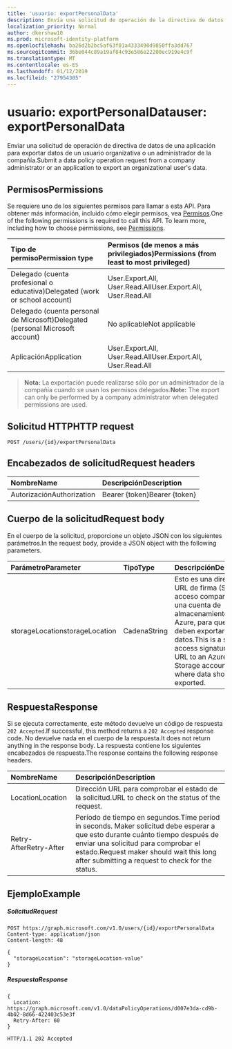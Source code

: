 ```yaml
---
title: 'usuario: exportPersonalData'
description: Envía una solicitud de operación de la directiva de datos, realizada por un administrador de la compañía para exportar datos de un usuario organizativa.
localization_priority: Normal
author: dkershaw10
ms.prod: microsoft-identity-platform
ms.openlocfilehash: ba26d2b2bc5af63f01a4333490d9850ffa3dd767
ms.sourcegitcommit: 36be044c89a19af84c93e586e22200ec919e4c9f
ms.translationtype: MT
ms.contentlocale: es-ES
ms.lasthandoff: 01/12/2019
ms.locfileid: "27954305"
---
```

# <a name="user-exportpersonaldata"></a><span data-ttu-id="b1a77-103">usuario: exportPersonalData</span><span class="sxs-lookup"><span data-stu-id="b1a77-103">user: exportPersonalData</span></span>

<span data-ttu-id="b1a77-104">Enviar una solicitud de operación de directiva de datos de una aplicación para exportar datos de un usuario organizativa o un administrador de la compañía.</span><span class="sxs-lookup"><span data-stu-id="b1a77-104">Submit a data policy operation request from a company administrator or an application to export an organizational user's data.</span></span>

## <a name="permissions"></a><span data-ttu-id="b1a77-105">Permisos</span><span class="sxs-lookup"><span data-stu-id="b1a77-105">Permissions</span></span>
<span data-ttu-id="b1a77-p101">Se requiere uno de los siguientes permisos para llamar a esta API. Para obtener más información, incluido cómo elegir permisos, vea [Permisos](/graph/permissions-reference).</span><span class="sxs-lookup"><span data-stu-id="b1a77-p101">One of the following permissions is required to call this API. To learn more, including how to choose permissions, see [Permissions](/graph/permissions-reference).</span></span>

|<span data-ttu-id="b1a77-108">Tipo de permiso</span><span class="sxs-lookup"><span data-stu-id="b1a77-108">Permission type</span></span>      | <span data-ttu-id="b1a77-109">Permisos (de menos a más privilegiados)</span><span class="sxs-lookup"><span data-stu-id="b1a77-109">Permissions (from least to most privileged)</span></span>              |
|:--------------------|:---------------------------------------------------------|
|<span data-ttu-id="b1a77-110">Delegado (cuenta profesional o educativa)</span><span class="sxs-lookup"><span data-stu-id="b1a77-110">Delegated (work or school account)</span></span> |  <span data-ttu-id="b1a77-111">User.Export.All, User.Read.All</span><span class="sxs-lookup"><span data-stu-id="b1a77-111">User.Export.All, User.Read.All</span></span>  |
|<span data-ttu-id="b1a77-112">Delegado (cuenta personal de Microsoft)</span><span class="sxs-lookup"><span data-stu-id="b1a77-112">Delegated (personal Microsoft account)</span></span> |  <span data-ttu-id="b1a77-113">No aplicable</span><span class="sxs-lookup"><span data-stu-id="b1a77-113">Not applicable</span></span>  |
|<span data-ttu-id="b1a77-114">Aplicación</span><span class="sxs-lookup"><span data-stu-id="b1a77-114">Application</span></span> | <span data-ttu-id="b1a77-115">User.Export.All, User.Read.All</span><span class="sxs-lookup"><span data-stu-id="b1a77-115">User.Export.All, User.Read.All</span></span> |

><span data-ttu-id="b1a77-116">**Nota:** La exportación puede realizarse sólo por un administrador de la compañía cuando se usan los permisos delegados.</span><span class="sxs-lookup"><span data-stu-id="b1a77-116">**Note:** The export can only be performed by a company administrator when delegated permissions are used.</span></span>

## <a name="http-request"></a><span data-ttu-id="b1a77-117">Solicitud HTTP</span><span class="sxs-lookup"><span data-stu-id="b1a77-117">HTTP request</span></span>
<!-- { "blockType": "ignored" } -->
```http
POST /users/{id}/exportPersonalData

```
## <a name="request-headers"></a><span data-ttu-id="b1a77-118">Encabezados de solicitud</span><span class="sxs-lookup"><span data-stu-id="b1a77-118">Request headers</span></span>
| <span data-ttu-id="b1a77-119">Nombre</span><span class="sxs-lookup"><span data-stu-id="b1a77-119">Name</span></span>       | <span data-ttu-id="b1a77-120">Descripción</span><span class="sxs-lookup"><span data-stu-id="b1a77-120">Description</span></span>|
|:---------------|:----------|
| <span data-ttu-id="b1a77-121">Autorización</span><span class="sxs-lookup"><span data-stu-id="b1a77-121">Authorization</span></span>  | <span data-ttu-id="b1a77-122">Bearer {token}</span><span class="sxs-lookup"><span data-stu-id="b1a77-122">Bearer {token}</span></span>|

## <a name="request-body"></a><span data-ttu-id="b1a77-123">Cuerpo de la solicitud</span><span class="sxs-lookup"><span data-stu-id="b1a77-123">Request body</span></span>
<span data-ttu-id="b1a77-124">En el cuerpo de la solicitud, proporcione un objeto JSON con los siguientes parámetros.</span><span class="sxs-lookup"><span data-stu-id="b1a77-124">In the request body, provide a JSON object with the following parameters.</span></span>

| <span data-ttu-id="b1a77-125">Parámetro</span><span class="sxs-lookup"><span data-stu-id="b1a77-125">Parameter</span></span>    | <span data-ttu-id="b1a77-126">Tipo</span><span class="sxs-lookup"><span data-stu-id="b1a77-126">Type</span></span>   |<span data-ttu-id="b1a77-127">Descripción</span><span class="sxs-lookup"><span data-stu-id="b1a77-127">Description</span></span>|
|:---------------|:--------|:----------|
|<span data-ttu-id="b1a77-128">storageLocation</span><span class="sxs-lookup"><span data-stu-id="b1a77-128">storageLocation</span></span>|<span data-ttu-id="b1a77-129">Cadena</span><span class="sxs-lookup"><span data-stu-id="b1a77-129">String</span></span>|<span data-ttu-id="b1a77-130">Esto es una dirección URL de firma (SAS) de acceso compartido a una cuenta de almacenamiento de Azure, para que se deben exportar los datos.</span><span class="sxs-lookup"><span data-stu-id="b1a77-130">This is a shared access signature (SAS) URL to an Azure Storage account, to where data should be exported.</span></span>|

## <a name="response"></a><span data-ttu-id="b1a77-131">Respuesta</span><span class="sxs-lookup"><span data-stu-id="b1a77-131">Response</span></span>
<span data-ttu-id="b1a77-132">Si se ejecuta correctamente, este método devuelve un código de respuesta `202 Accepted`.</span><span class="sxs-lookup"><span data-stu-id="b1a77-132">If successful, this method returns a `202 Accepted` response code.</span></span> <span data-ttu-id="b1a77-133">No devuelve nada en el cuerpo de la respuesta.</span><span class="sxs-lookup"><span data-stu-id="b1a77-133">It does not return anything in the response body.</span></span> <span data-ttu-id="b1a77-134">La respuesta contiene los siguientes encabezados de respuesta.</span><span class="sxs-lookup"><span data-stu-id="b1a77-134">The response contains the following response headers.</span></span>

| <span data-ttu-id="b1a77-135">Nombre</span><span class="sxs-lookup"><span data-stu-id="b1a77-135">Name</span></span>       | <span data-ttu-id="b1a77-136">Descripción</span><span class="sxs-lookup"><span data-stu-id="b1a77-136">Description</span></span>|
|:---------------|:----------|
| <span data-ttu-id="b1a77-137">Location</span><span class="sxs-lookup"><span data-stu-id="b1a77-137">Location</span></span>  | <span data-ttu-id="b1a77-138">Dirección URL para comprobar el estado de la solicitud.</span><span class="sxs-lookup"><span data-stu-id="b1a77-138">URL to check on the status of the request.</span></span> |
| <span data-ttu-id="b1a77-139">Retry-After</span><span class="sxs-lookup"><span data-stu-id="b1a77-139">Retry-After</span></span>  | <span data-ttu-id="b1a77-140">Período de tiempo en segundos.</span><span class="sxs-lookup"><span data-stu-id="b1a77-140">Time period in seconds.</span></span> <span data-ttu-id="b1a77-141">Maker solicitud debe esperar a que esto durante cuánto tiempo después de enviar una solicitud para comprobar el estado.</span><span class="sxs-lookup"><span data-stu-id="b1a77-141">Request maker should wait this long after submitting a request to check for the status.</span></span> |

## <a name="example"></a><span data-ttu-id="b1a77-142">Ejemplo</span><span class="sxs-lookup"><span data-stu-id="b1a77-142">Example</span></span>
##### <a name="request"></a><span data-ttu-id="b1a77-143">Solicitud</span><span class="sxs-lookup"><span data-stu-id="b1a77-143">Request</span></span>
<!-- {
  "blockType": "request",
  "name": "user_exportpersonaldata"
}-->
```http
POST https://graph.microsoft.com/v1.0/users/{id}/exportPersonalData
Content-type: application/json
Content-length: 48

{
  "storageLocation": "storageLocation-value"
}
```
##### <a name="response"></a><span data-ttu-id="b1a77-144">Respuesta</span><span class="sxs-lookup"><span data-stu-id="b1a77-144">Response</span></span>

```
{
  Location: https://graph.microsoft.com/v1.0/dataPolicyOperations/d007e3da-cd9b-4b02-8d66-422403c53e3f
  Retry-After: 60
}
```
<!-- {
  "blockType": "response",
  "truncated": true,
  "@odata.type": "microsoft.graph.none"
} -->
```http
HTTP/1.1 202 Accepted
```


<!-- uuid: 8fcb5dbc-d5aa-4681-8e31-b001d5168d79
2015-10-25 14:57:30 UTC -->
<!-- {
  "type": "#page.annotation",
  "description": "user: exportPersonalData",
  "keywords": "",
  "section": "documentation",
  "tocPath": ""
}-->
